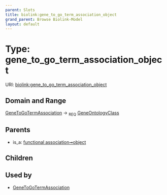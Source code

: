 ```yaml
---
parent: Slots
title: biolink:gene_to_go_term_association_object
grand_parent: Browse Biolink-Model
layout: default
---
```


# Type: gene_to_go_term_association_object




URI: [biolink:gene_to_go_term_association_object](https://w3id.org/biolink/vocab/gene_to_go_term_association_object)

## Domain and Range

[GeneToGoTermAssociation](GeneToGoTermAssociation.md) ->  <sub>REQ</sub> [GeneOntologyClass](GeneOntologyClass.md)

## Parents

 *  is_a: [functional association➞object](functional_association_object.md)

## Children


## Used by

 * [GeneToGoTermAssociation](GeneToGoTermAssociation.md)

